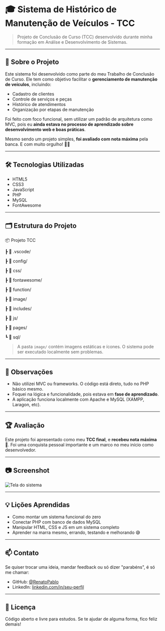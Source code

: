 # 🎓 Sistema de Histórico de Manutenção de Veículos - TCC

> Projeto de Conclusão de Curso (TCC) desenvolvido durante minha formação em Análise e Desenvolvimento de Sistemas.

---

## 🧠 Sobre o Projeto

Este sistema foi desenvolvido como parte do meu Trabalho de Conclusão de Curso. Ele tem como objetivo facilitar o **gerenciamento de manutenção de veículos**, incluindo:

- Cadastro de clientes
- Controle de serviços e peças
- Histórico de atendimentos
- Organização por etapas de manutenção

Foi feito com foco funcional, sem utilizar um padrão de arquitetura como MVC, pois eu **ainda estava no processo de aprendizado sobre desenvolvimento web e boas práticas**.

Mesmo sendo um projeto simples, **foi avaliado com nota máxima** pela banca. E com muito orgulho! 💪✨

---

## 🛠️ Tecnologias Utilizadas

- HTML5
- CSS3
- JavaScript
- PHP
- MySQL
- FontAwesome

---

## 🗂 Estrutura do Projeto

📦 Projeto TCC


┣ 📁 .vscode/


┣ 📁 config/


┣ 📁 css/


┣ 📁 fontawesome/


┣ 📁 function/


┣ 📁 image/


┣ 📁 includes/


┣ 📁 js/


┣ 📁 pages/


┗ 📁 sql/



> A pasta `image/` contém imagens estáticas e ícones. O sistema pode ser executado localmente sem problemas.

---

## 📌 Observações

- Não utilizei MVC ou frameworks. O código está direto, tudo no PHP básico mesmo.
- Foquei na lógica e funcionalidade, pois estava em **fase de aprendizado**.
- A aplicação funciona localmente com Apache e MySQL (XAMPP, Laragon, etc).

---

## 🏆 Avaliação

Este projeto foi apresentado como meu **TCC final**, e **recebeu nota máxima** 🎉. Foi uma conquista pessoal importante e um marco no meu início como desenvolvedor.

---

## 📷 Screenshot

![Tela do sistema](/assets/screenshot.png) <!-- substitua por um print real se quiser -->

---

## 💡 Lições Aprendidas

- Como montar um sistema funcional do zero
- Conectar PHP com banco de dados MySQL
- Manipular HTML, CSS e JS em um sistema completo
- Aprender na marra mesmo, errando, testando e melhorando 😅

---

## 📫 Contato

Se quiser trocar uma ideia, mandar feedback ou só dizer "parabéns", é só me chamar:

- GitHub: [@RenatoPablo](https://github.com/RenatoPablo)
- LinkedIn: [linkedin.com/in/seu-perfil](#) <!-- coloca seu link aqui se quiser -->

---

## 🧾 Licença

Código aberto e livre para estudos. Se te ajudar de alguma forma, fico feliz demais!

